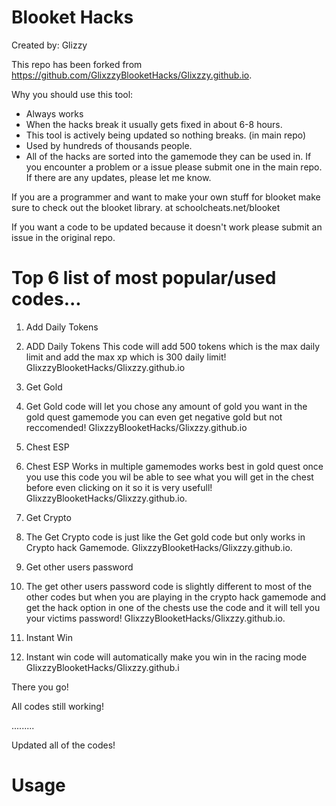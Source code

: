 # Blooket Hacks

Created by: Glizzy

This repo has been forked from https://github.com/GlixzzyBlooketHacks/Glixzzy.github.io.

Why you should use this tool:

* Always works
* When the hacks break it usually gets fixed in about 6-8 hours.
* This tool is actively being updated so nothing breaks. (in main repo)
* Used by hundreds of thousands people.
* All of the hacks are sorted into the gamemode they can be used in. If you encounter a problem or a issue please submit one in the main repo. If there are any updates, please let me know.

If you are a programmer and want to make your own stuff for blooket make sure to check out the blooket library. at schoolcheats.net/blooket

If you want a code to be updated because it doesn't work please submit an issue in the original repo.

# Top 6 list of most popular/used codes...

1. Add Daily Tokens 
1. ADD Daily Tokens This code  will add 500 tokens which is the max daily limit and add the max xp which is 300 daily limit!
GlixzzyBlooketHacks/Glixzzy.github.io

2. Get Gold
2. Get Gold code will let you chose any amount of gold you want in the gold quest gamemode you can even get negative gold but not reccomended!
GlixzzyBlooketHacks/Glixzzy.github.io

3. Chest ESP
3. Chest ESP Works in multiple gamemodes works best in gold quest once you use this code you wil be able to see what you will get in the chest before even clicking on it so it is very usefull!
GlixzzyBlooketHacks/Glixzzy.github.io.
4. Get Crypto
4. The Get Crypto code is just like the Get gold code but only works in Crypto hack Gamemode.
GlixzzyBlooketHacks/Glixzzy.github.io.



5. Get other users password
5. The get other users password code is slightly different to most of the other codes but when you are playing in the crypto hack gamemode and get the hack option in one of the chests use the code and it will tell you your victims password!
GlixzzyBlooketHacks/Glixzzy.github.io.



6. Instant Win
6. Instant win code will automatically make you win in the racing mode
GlixzzyBlooketHacks/Glixzzy.github.i

There you go!

All codes still working!

.........

Updated all of the codes!

# Usage

